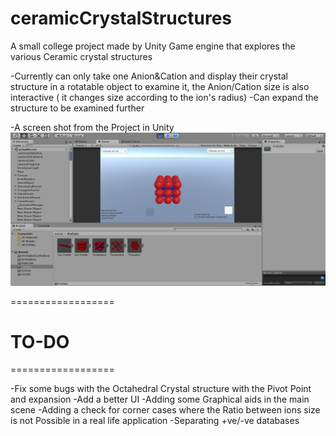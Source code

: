 # ceramicCrystalStructures
A small college project made by Unity Game engine that explores the various Ceramic crystal structures

-Currently can only take one Anion&Cation and display their crystal structure in a rotatable object to examine it, the Anion/Cation size is also interactive ( it changes size according to the ion's radius)
-Can expand the structure to be examined further

-A screen shot from the Project in Unity
![alt text](https://raw.githubusercontent.com/InEdited/ceramicCrystalStructures/master/projectScreenshot.png)



==================
# TO-DO
==================

-Fix some bugs with the Octahedral Crystal structure with the Pivot Point and expansion
-Add a better UI
-Adding some Graphical aids in the main scene
-Adding a check for corner cases where the Ratio between ions size is not Possible in a real life application
-Separating +ve/-ve databases


